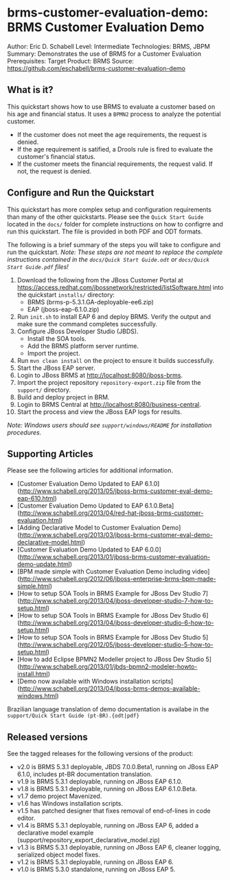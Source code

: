 brms-customer-evaluation-demo: BRMS Customer Evaluation Demo
============================================================
Author: Eric D. Schabell
Level: Intermediate
Technologies: BRMS, JBPM
Summary: Demonstrates the use of BRMS for a Customer Evaluation
Prerequisites: 
Target Product: BRMS
Source: <https://github.com/eschabell/brms-customer-evaluation-demo>

What is it?
-----------

This quickstart shows how to use BRMS to evaluate a customer based on his age and financial status. It uses a `BPMN2` process to analyze the potential customer. 

* If the customer does not meet the age requirements, the request is denied.
* If the age requirement is satified, a Drools rule is fired to evaluate the customer's financial status.
* If the customer meets the financial requirements, the request valid. If not, the request is denied.


Configure and Run the Quickstart
-------------------

This quickstart has more complex setup and configuration requirements than many of the other quickstarts. Please see the `Quick Start Guide` located in the `docs/` folder for complete instructions on how to configrre and run this quickstart. The file is provided in both PDF and ODT formats.

The following is a brief summary of the steps you will take to configure and run the quickstart. _Note: These steps are not meant to replace the complete instructions contained in the `docs/Quick Start Guide.odt` or `docs/Quick Start Guide.pdf` files!_

1. Download the following from the JBoss Customer Portal at <https://access.redhat.com/jbossnetwork/restricted/listSoftware.html> into the quickstart `installs/` directory:
    * BRMS (brms-p-5.3.1.GA-deployable-ee6.zip)	
    * EAP (jboss-eap-6.1.0.zip)
2. Run `init.sh` to install EAP 6 and deploy BRMS. Verify the output and make sure the command completes successfully.
3. Configure JBoss Developer Studio (JBDS).
    * Install the SOA tools.
    * Add the BRMS platform server runtime.
    * Import the project.
4. Run `mvn clean install` on the project to ensure it builds successfully.
5. Start the JBoss EAP server.
6. Login to JBoss BRMS at <http://localhost:8080/jboss-brms>.
7. Import the project repository `repository-export.zip` file from the `support/` directory.
8. Build and deploy project in BRM.
9. Login to BRMS Central at <http://localhost:8080/business-central>.
10. Start the process and view the JBoss EAP logs for results.

_Note: Windows users should see `support/windows/README` for installation procedures._


Supporting Articles
-------------------

Please see the following articles for additional information.

* [Customer Evaluation Demo Updated to EAP 6.1.0] (http://www.schabell.org/2013/05/jboss-brms-customer-eval-demo-eap-610.html)
* [Customer Evaluation Demo Updated to EAP 6.1.0.Beta] (http://www.schabell.org/2013/04/red-hat-jboss-brms-customer-evaluation.html)
* [Adding Declarative Model to Customer Evaluation Demo] (http://www.schabell.org/2013/03/jboss-brms-customer-eval-demo-declarative-model.html)
* [Customer Evaluation Demo Updated to EAP 6.0.0] (http://www.schabell.org/2013/01/jboss-brms-customer-evaluation-demo-update.html)
* [BPM made simple with Customer Evaluation Demo including video] (http://www.schabell.org/2012/06/jboss-enterprise-brms-bpm-made-simple.html)
* [How to setup SOA Tools in BRMS Example for JBoss Dev Studio 7] (http://www.schabell.org/2013/04/jboss-developer-studio-7-how-to-setup.html)
* [How to setup SOA Tools in BRMS Example for JBoss Dev Studio 6] (http://www.schabell.org/2013/04/jboss-developer-studio-6-how-to-setup.html)
* [How to setup SOA Tools in BRMS Example for JBoss Dev Studio 5] (http://www.schabell.org/2012/05/jboss-developer-studio-5-how-to-setup.html)
* [How to add Eclipse BPMN2 Modeller project to JBoss Dev Studio 5] (http://www.schabell.org/2013/01/jbds-bpmn2-modeler-howto-install.html)
* [Demo now available with Windows installation scripts] (http://www.schabell.org/2013/04/jboss-brms-demos-available-windows.html)

Brazilian language translation of demo documentation is availabe in the `support/Quick Start Guide (pt-BR).{odt|pdf}`


Released versions
-----------------

See the tagged releases for the following versions of the product:

* v2.0 is BRMS 5.3.1 deployable, JBDS 7.0.0.Beta1, running on JBoss EAP 6.1.0, includes pt-BR documentation translation.
* v1.9 is BRMS 5.3.1 deployable, running on JBoss EAP 6.1.0.
* v1.8 is BRMS 5.3.1 deployable, running on JBoss EAP 6.1.0.Beta.
* v1.7 demo project Mavenized.
* v1.6 has Windows installation scripts.
* v1.5 has patched designer that fixes removal of end-of-lines in code editor.
* v1.4 is BRMS 5.3.1 deployable, running on JBoss EAP 6, added a declarative model example (support/repository_export_declarative_model.zip)
* v1.3 is BRMS 5.3.1 deployable, running on JBoss EAP 6, cleaner logging, serialized object model fixes.
* v1.2 is BRMS 5.3.1 deployable, running on JBoss EAP 6.
* v1.0 is BRMS 5.3.0 standalone, running on JBoss EAP 5.




